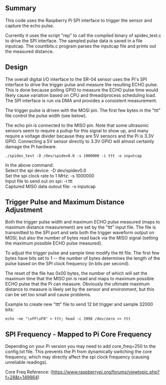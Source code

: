 ## Summary

This code uses the Raspberry Pi SPI interface to trigger the sensor and capture the echo pulse.

Currently it uses the script "rep" to call the compiled binary of spidev_test.c to drive the SPI interface. The sampled pulse data is saved in a file inputcap. The countbits.c program parses the inputcap file and prints out the measured distance.

## Design

The overall digital I/O interface to the SR-04 sensor uses the Pi's SPI interface to drive the trigger pulse and measure the resulting ECHO pulse.  This is done because polling GPIO to measure the ECHO pulse time would likely cause variation based on CPU and thread/process scheduling load.  The SPI interface is run via DMA and provides a consistent measurement.

The trigger pulse is driven with the MOSI pin.  The first few bytes in the "ttt" file control the pulse width (see below).

The echo pin is connected to the MISO pin.  Note that some ultrasonic sensors seem to require a pullup for this signal to show up, and many require a voltage divider because they are 5V sensors and the Pi is 3.3V GPIO.  Connecting a 5V sensor directly to 3.3V GPIO will almost certainly damage the Pi hardware.

```
./spidev_test -D /dev/spidev0.0 -s 1000000 -i ttt -o inputcap
```

In the above command:  
  Select the spi device:              -D dev/spidev0.0  
  Set the spi clock rate to 1 MHz:    -s 1000000  
  Input file to send out on  spi:     -i ttt  
  Captured MISO data outout file:     -o inputcap  


## Trigger Pulse and Maximum Distance Adjustment

Both the trigger pulse width and maximum ECHO pulse measured (maps to maximum distance measurement) are set by the "ttt" input file.  The file is transmitted to the SPI port and sets both the trigger waveform output on MOSI, but also the number of bytes read back via the MISO signal (setting the maximum possible ECHO pulse measured).

To adjust the trigger pulse and sample time modify the ttt file.  The first few bytes have bits set to 1 -- the number of bytes determines the length of the pulse based on the SPI clock frequency (in bits per second).

The reset of the file has 0x00 bytes, the number of which will set the maximum time that the MISO pin is read and maps to maximum possible ECHO pulse that the Pi can measure.  Obviously the ultimate maximum distance to measure is likely set by the sensor and environment, but this can be set too small and cause problems.

Example to create new "ttt" file to send 12 bit trigger and sample 32000 bits:

```
echo -ne "\xFF\xF0" > ttt; head -c 3998 /dev/zero >> ttt
```

## SPI Frequency - Mapped to Pi Core Frequency

Depending on your Pi version you may need to add core_freq=250 to the config.txt file.  This prevents the Pi from dynamically switching the core frequency, which may directly affect the spi clock frequency (causing unreliable readings).

Core Freq Reference:
(https://www.raspberrypi.org/forums/viewtopic.php?f=28&t=149864)

